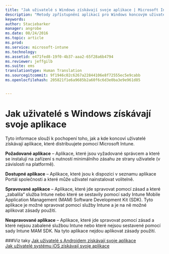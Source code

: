 ```yaml
---
title: "Jak uživatelé s Windows získávají svoje aplikace | Microsoft Intune"
description: "Metody zpřístupnění aplikací pro Windows koncovým uživatelům"
keywords: 
author: Staciebarker
manager: angrobe
ms.date: 08/24/2016
ms.topic: article
ms.prod: 
ms.service: microsoft-intune
ms.technology: 
ms.assetid: e471fed8-19f0-4b37-aaa2-65f28a6b4794
ms.reviewer: jeffgilb
ms.suite: ems
translationtype: Human Translation
ms.sourcegitcommit: 9f1946c02c6267a22844106e8f72555ec5e9cabb
ms.openlocfilehash: 205821f1e6a9685b2a60f6c6d3e0ba3e9e961d85


---
```



# Jak uživatelé s Windows získávají svoje aplikace

Tyto informace slouží k pochopení toho, jak a kde koncoví uživatelé získávají aplikace, které distribuujete pomocí Microsoft Intune.

**Požadované aplikace** – Aplikace, které jsou vyžadované správcem a které se instalují na zařízení s nutností minimálního zásahu ze strany uživatele (v závislosti na platformě).

**Dostupné aplikace** – Aplikace, které jsou k dispozici v seznamu aplikace Portál společnosti a které může uživatel nainstalovat volitelně.

**Spravované aplikace** – Aplikace, které jde spravovat pomocí zásad a které „zabalila“ služba Intune nebo které se sestavily pomocí sady Intune Mobile Application Management (MAM) Software Development Kit (SDK). Tyto aplikace je možné spravovat pomocí služby Intune a je na ně možné aplikovat zásady použití.

**Nespravované aplikace** – Aplikace, které jde spravovat pomocí zásad a které nejsou zabalené službou Intune nebo které nejsou sestavené pomocí sady Intune MAM SDK. Na tyto aplikace nejdou aplikovat zásady použití.

###Viz taky
[Jak uživatelé s Androidem získávají svoje aplikace](how-your-android-users-get-their-apps.md)</br>
[Jak uživatelé systému iOS získávají svoje aplikace](how-your-ios-users-get-their-apps.md)



<!--HONumber=Aug16_HO4-->


